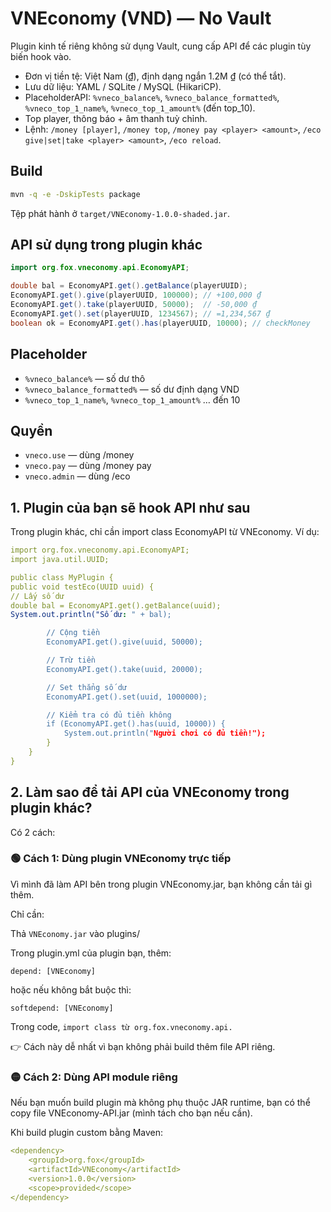 # VNEconomy (VND) — No Vault

Plugin kinh tế riêng không sử dụng Vault, cung cấp API để các plugin tùy biến hook vào.
- Đơn vị tiền tệ: Việt Nam (₫), định dạng ngắn 1.2M ₫ (có thể tắt).
- Lưu dữ liệu: YAML / SQLite / MySQL (HikariCP).
- PlaceholderAPI: `%vneco_balance%`, `%vneco_balance_formatted%`, `%vneco_top_1_name%`, `%vneco_top_1_amount%` (đến top_10).
- Top player, thông báo + âm thanh tuỳ chỉnh.
- Lệnh: `/money [player]`, `/money top`, `/money pay <player> <amount>`, `/eco give|set|take <player> <amount>`, `/eco reload`.

## Build
```bash
mvn -q -e -DskipTests package
```
Tệp phát hành ở `target/VNEconomy-1.0.0-shaded.jar`.

## API sử dụng trong plugin khác
```java
import org.fox.vneconomy.api.EconomyAPI;

double bal = EconomyAPI.get().getBalance(playerUUID);
EconomyAPI.get().give(playerUUID, 100000); // +100,000 ₫
EconomyAPI.get().take(playerUUID, 50000);  // -50,000 ₫
EconomyAPI.get().set(playerUUID, 1234567); // =1,234,567 ₫
boolean ok = EconomyAPI.get().has(playerUUID, 10000); // checkMoney
```

## Placeholder
- `%vneco_balance%` — số dư thô
- `%vneco_balance_formatted%` — số dư định dạng VND
- `%vneco_top_1_name%`, `%vneco_top_1_amount%` … đến 10

## Quyền
- `vneco.use` — dùng /money
- `vneco.pay` — dùng /money pay
- `vneco.admin` — dùng /eco

## 1. Plugin của bạn sẽ hook API như sau

Trong plugin khác, chỉ cần import class EconomyAPI từ VNEconomy.
Ví dụ:

```yaml
import org.fox.vneconomy.api.EconomyAPI;
import java.util.UUID;

public class MyPlugin {
public void testEco(UUID uuid) {
// Lấy số dư
double bal = EconomyAPI.get().getBalance(uuid);
System.out.println("Số dư: " + bal);

        // Cộng tiền
        EconomyAPI.get().give(uuid, 50000);

        // Trừ tiền
        EconomyAPI.get().take(uuid, 20000);

        // Set thẳng số dư
        EconomyAPI.get().set(uuid, 1000000);

        // Kiểm tra có đủ tiền không
        if (EconomyAPI.get().has(uuid, 10000)) {
            System.out.println("Người chơi có đủ tiền!");
        }
    }
}
```

## 2. Làm sao để tải API của VNEconomy trong plugin khác?

Có 2 cách:

### 🟢 Cách 1: Dùng plugin VNEconomy trực tiếp

Vì mình đã làm API bên trong plugin VNEconomy.jar, bạn không cần tải gì thêm.

Chỉ cần:

Thả `VNEconomy.jar` vào plugins/

Trong plugin.yml của plugin bạn, thêm:

`depend: [VNEconomy]`


hoặc nếu không bắt buộc thì:

`softdepend: [VNEconomy]`


Trong code, `import class từ org.fox.vneconomy.api.`

👉 Cách này dễ nhất vì bạn không phải build thêm file API riêng.

### 🟡 Cách 2: Dùng API module riêng

Nếu bạn muốn build plugin mà không phụ thuộc JAR runtime, bạn có thể copy file VNEconomy-API.jar (mình tách cho bạn nếu cần).

Khi build plugin custom bằng Maven:

```yaml
<dependency>
    <groupId>org.fox</groupId>
    <artifactId>VNEconomy</artifactId>
    <version>1.0.0</version>
    <scope>provided</scope>
</dependency>
```